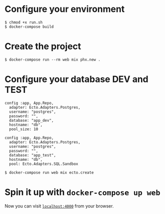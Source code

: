 # Configure your environment

```
$ chmod +x run.sh
$ docker-compose build
```

# Create the project

```
$ docker-compose run --rm web mix phx.new .
```

# Configure your database DEV and TEST

```
config :app, App.Repo,
  adapter: Ecto.Adapters.Postgres,
  username: "postgres",
  password: "",
  database: "app_dev",
  hostname: "db",
  pool_size: 10
```

```
config :app, App.Repo,
  adapter: Ecto.Adapters.Postgres,
  username: "postgres",
  password: "",
  database: "app_test",
  hostname: "db",
  pool: Ecto.Adapters.SQL.Sandbox
```

```
$ docker-compose run web mix ecto.create
```

# Spin it up with `docker-compose up web`


Now you can visit [`localhost:4000`](http://localhost:4000) from your browser.
